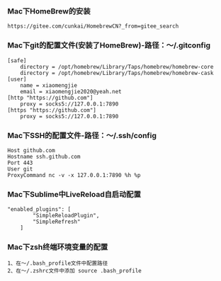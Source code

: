 ### Mac下HomeBrew的安装
	https://gitee.com/cunkai/HomebrewCN?_from=gitee_search

### Mac下git的配置文件(安装了HomeBrew)-路径：～/.gitconfig
	[safe]
		directory = /opt/homebrew/Library/Taps/homebrew/homebrew-core
		directory = /opt/homebrew/Library/Taps/homebrew/homebrew-cask
	[user]
		name = xiaomengjie
		email = xiaomengjie2020@yeah.net
	[http "https://github.com"]
		proxy = socks5://127.0.0.1:7890
	[https "https://github.com"]
		proxy = socks5://127.0.0.1:7890

### Mac下SSH的配置文件-路径：～/.ssh/config
	Host github.com
	Hostname ssh.github.com
	Port 443
	User git
	ProxyCommand nc -v -x 127.0.0.1:7890 %h %p

### Mac下Sublime中LiveReload自启动配置
	"enabled_plugins": [
        	"SimpleReloadPlugin",
        	"SimpleRefresh"
        ]

### Mac下zsh终端环境变量的配置
	1、在～/.bash_profile文件中配置路径
	2、在～/.zshrc文件中添加 source .bash_profile
